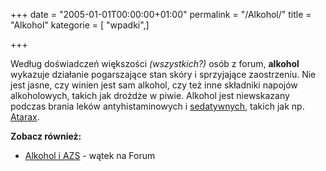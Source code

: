 +++
date = "2005-01-01T00:00:00+01:00"
permalink = "/Alkohol/"
title = "Alkohol"
kategorie = [ "wpadki",]

+++

Według doświadczeń większości *(wszystkich?)* osób z forum, **alkohol** wykazuje
działanie pogarszające stan skóry i sprzyjające zaostrzeniu. Nie jest jasne, czy
winien jest sam alkohol, czy też inne składniki napojów alkoholowych, takich jak
drożdże w piwie. Alkohol jest niewskazany podczas brania
leków antyhistaminowych i
[sedatywnych](/atopedia/Leki_sedatywne "wikilink"), takich jak np.
[Atarax](/atopedia/Atarax "wikilink").

[](/images/Impreza.png "wikilink")

**Zobacz również:**

-   [Alkohol i AZS](http://www.atopowe-zapalenie.pl/forum/viewtopic.php?f=3&t=1580) - wątek na Forum
